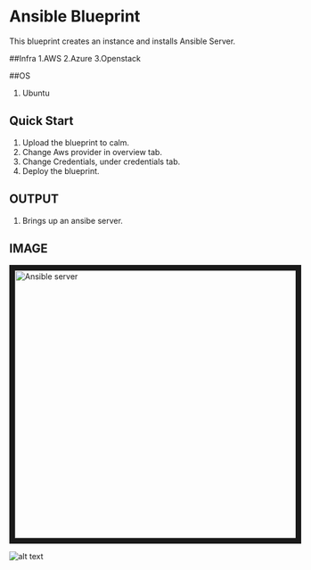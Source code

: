 # Ansible Blueprint

This blueprint creates an instance and installs Ansible Server.

##Infra
 1.AWS
 2.Azure
 3.Openstack

##OS
 1. Ubuntu 

## Quick Start
 1. Upload the blueprint to calm.
 2. Change Aws provider in overview tab.
 3. Change Credentials, under credentials tab.
 4. Deploy the blueprint.

 OUTPUT
 -------
 1. Brings up an ansibe server. 

 IMAGE
 ------

<img src="http://s3.amazonaws.com/backup-calm-bucket/calm-github-images/Ansible.png" alt="Ansible server" width="640" height="480" border="10" /></a>

![alt text](http://p5.zdassets.com/hc/settings_assets/663149/200053878/mN1xL8tNpRRq3ws1id2YiA-calm_logo_white.png "Calm.io")
